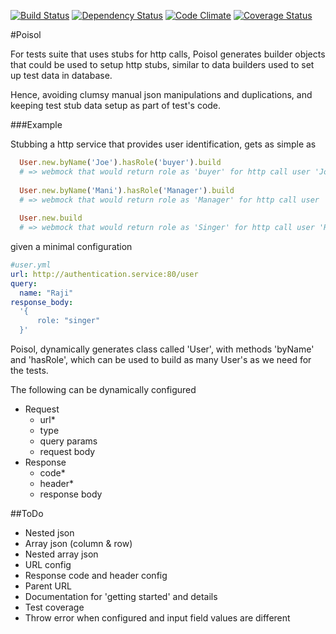 
[![Build Status](https://travis-ci.org/paramadeep/poisol.svg?branch=master)](https://travis-ci.org/paramadeep/poisol) [![Dependency Status](https://gemnasium.com/paramadeep/poisol.svg)](https://gemnasium.com/paramadeep/poisol) [![Code Climate](https://codeclimate.com/github/paramadeep/poisol/badges/gpa.svg)](https://codeclimate.com/github/paramadeep/poisol)  [![Coverage Status](https://coveralls.io/repos/paramadeep/poisol/badge.png)](https://coveralls.io/r/paramadeep/poisol)

#Poisol

For tests suite that uses stubs for http calls, Poisol generates builder objects that could be used to setup http stubs, similar to data builders used to set up test data in database. 

Hence, avoiding clumsy manual json manipulations and duplications, and keeping test stub data setup as part of test's code.

###Example

Stubbing a http service that provides user identification, gets as simple as 

```ruby
  User.new.byName('Joe').hasRole('buyer').build  
  # => webmock that would return role as 'buyer' for http call user 'Joe'
  
  User.new.byName('Mani').hasRole('Manager').build 
  # => webmock that would return role as 'Manager' for http call user 'Mani'
  
  User.new.build 
  # => webmock that would return role as 'Singer' for http call user 'Raji'
```
given a minimal configuration

```yaml
#user.yml
url: http://authentication.service:80/user
query: 
  name: "Raji"
response_body:
  '{
      role: "singer"
  }'
```
Poisol, dynamically generates class called 'User', with methods 'byName' and 'hasRole', which can be used to build as many User's as we need for the tests.

The following can be dynamically configured
- Request 
  - url*
  - type
  - query params
  - request body
- Response 
  - code*
  - header*
  - response body

##ToDo
* Nested json
* Array json (column & row)
* Nested array json
* URL config 
* Response code and header config
* Parent URL
* Documentation for 'getting started' and details
* Test coverage
* Throw error when configured and input field values are different
